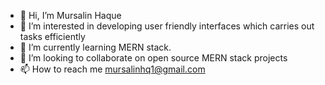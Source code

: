 - 👋 Hi, I’m Mursalin Haque
- 👀 I’m interested in developing user friendly interfaces which carries out tasks efficiently
- 🌱 I’m currently learning MERN stack.
- 💞️ I’m looking to collaborate on open source MERN stack projects
- 📫 How to reach me mursalinhq1@gmail.com

<!---
Mursalin7/Mursalin7 is a ✨ special ✨ repository because its `README.md` (this file) appears on your GitHub profile.
You can click the Preview link to take a look at your changes.
--->

